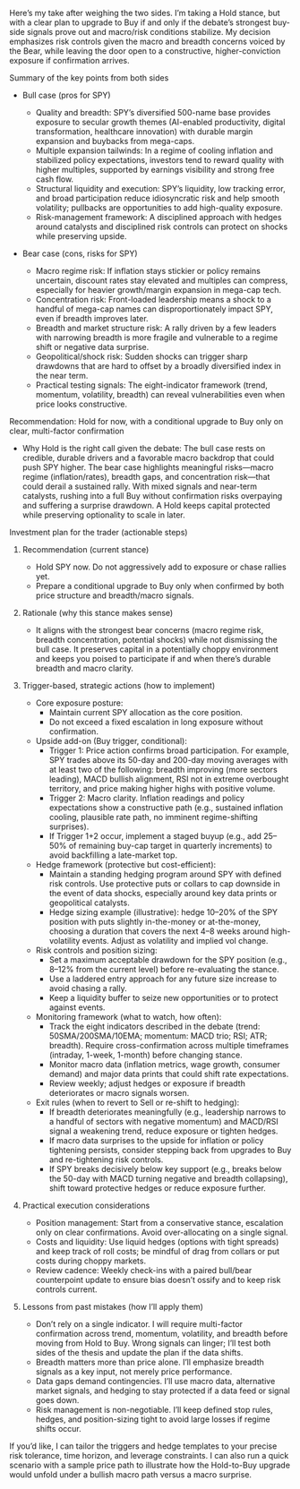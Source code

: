 Here’s my take after weighing the two sides. I’m taking a Hold stance, but with a clear plan to upgrade to Buy if and only if the debate’s strongest buy-side signals prove out and macro/risk conditions stabilize. My decision emphasizes risk controls given the macro and breadth concerns voiced by the Bear, while leaving the door open to a constructive, higher-conviction exposure if confirmation arrives.

Summary of the key points from both sides
- Bull case (pros for SPY)
  - Quality and breadth: SPY’s diversified 500-name base provides exposure to secular growth themes (AI-enabled productivity, digital transformation, healthcare innovation) with durable margin expansion and buybacks from mega-caps.
  - Multiple expansion tailwinds: In a regime of cooling inflation and stabilized policy expectations, investors tend to reward quality with higher multiples, supported by earnings visibility and strong free cash flow.
  - Structural liquidity and execution: SPY’s liquidity, low tracking error, and broad participation reduce idiosyncratic risk and help smooth volatility; pullbacks are opportunities to add high-quality exposure.
  - Risk-management framework: A disciplined approach with hedges around catalysts and disciplined risk controls can protect on shocks while preserving upside.

- Bear case (cons, risks for SPY)
  - Macro regime risk: If inflation stays stickier or policy remains uncertain, discount rates stay elevated and multiples can compress, especially for heavier growth/margin expansion in mega-cap tech.
  - Concentration risk: Front-loaded leadership means a shock to a handful of mega-cap names can disproportionately impact SPY, even if breadth improves later.
  - Breadth and market structure risk: A rally driven by a few leaders with narrowing breadth is more fragile and vulnerable to a regime shift or negative data surprise.
  - Geopolitical/shock risk: Sudden shocks can trigger sharp drawdowns that are hard to offset by a broadly diversified index in the near term.
  - Practical testing signals: The eight-indicator framework (trend, momentum, volatility, breadth) can reveal vulnerabilities even when price looks constructive.

Recommendation: Hold for now, with a conditional upgrade to Buy only on clear, multi-factor confirmation
- Why Hold is the right call given the debate: The bull case rests on credible, durable drivers and a favorable macro backdrop that could push SPY higher. The bear case highlights meaningful risks—macro regime (inflation/rates), breadth gaps, and concentration risk—that could derail a sustained rally. With mixed signals and near-term catalysts, rushing into a full Buy without confirmation risks overpaying and suffering a surprise drawdown. A Hold keeps capital protected while preserving optionality to scale in later.

Investment plan for the trader (actionable steps)
1) Recommendation (current stance)
   - Hold SPY now. Do not aggressively add to exposure or chase rallies yet.
   - Prepare a conditional upgrade to Buy only when confirmed by both price structure and breadth/macro signals.

2) Rationale (why this stance makes sense)
   - It aligns with the strongest bear concerns (macro regime risk, breadth concentration, potential shocks) while not dismissing the bull case. It preserves capital in a potentially choppy environment and keeps you poised to participate if and when there’s durable breadth and macro clarity.

3) Trigger-based, strategic actions (how to implement)
   - Core exposure posture:
     - Maintain current SPY allocation as the core position.
     - Do not exceed a fixed escalation in long exposure without confirmation.
   - Upside add-on (Buy trigger, conditional):
     - Trigger 1: Price action confirms broad participation. For example, SPY trades above its 50-day and 200-day moving averages with at least two of the following: breadth improving (more sectors leading), MACD bullish alignment, RSI not in extreme overbought territory, and price making higher highs with positive volume.
     - Trigger 2: Macro clarity. Inflation readings and policy expectations show a constructive path (e.g., sustained inflation cooling, plausible rate path, no imminent regime-shifting surprises).
     - If Trigger 1+2 occur, implement a staged buyup (e.g., add 25–50% of remaining buy-cap target in quarterly increments) to avoid backfilling a late-market top.
   - Hedge framework (protective but cost-efficient):
     - Maintain a standing hedging program around SPY with defined risk controls. Use protective puts or collars to cap downside in the event of data shocks, especially around key data prints or geopolitical catalysts.
     - Hedge sizing example (illustrative): hedge 10–20% of the SPY position with puts slightly in-the-money or at-the-money, choosing a duration that covers the next 4–8 weeks around high-volatility events. Adjust as volatility and implied vol change.
   - Risk controls and position sizing:
     - Set a maximum acceptable drawdown for the SPY position (e.g., 8–12% from the current level) before re-evaluating the stance.
     - Use a laddered entry approach for any future size increase to avoid chasing a rally.
     - Keep a liquidity buffer to seize new opportunities or to protect against events.
   - Monitoring framework (what to watch, how often):
     - Track the eight indicators described in the debate (trend: 50SMA/200SMA/10EMA; momentum: MACD trio; RSI; ATR; breadth). Require cross-confirmation across multiple timeframes (intraday, 1-week, 1-month) before changing stance.
     - Monitor macro data (inflation metrics, wage growth, consumer demand) and major data prints that could shift rate expectations.
     - Review weekly; adjust hedges or exposure if breadth deteriorates or macro signals worsen.
   - Exit rules (when to revert to Sell or re-shift to hedging):
     - If breadth deteriorates meaningfully (e.g., leadership narrows to a handful of sectors with negative momentum) and MACD/RSI signal a weakening trend, reduce exposure or tighten hedges.
     - If macro data surprises to the upside for inflation or policy tightening persists, consider stepping back from upgrades to Buy and re-tightening risk controls.
     - If SPY breaks decisively below key support (e.g., breaks below the 50-day with MACD turning negative and breadth collapsing), shift toward protective hedges or reduce exposure further.

4) Practical execution considerations
   - Position management: Start from a conservative stance, escalation only on clear confirmations. Avoid over-allocating on a single signal.
   - Costs and liquidity: Use liquid hedges (options with tight spreads) and keep track of roll costs; be mindful of drag from collars or put costs during choppy markets.
   - Review cadence: Weekly check-ins with a paired bull/bear counterpoint update to ensure bias doesn’t ossify and to keep risk controls current.

5) Lessons from past mistakes (how I’ll apply them)
   - Don’t rely on a single indicator. I will require multi-factor confirmation across trend, momentum, volatility, and breadth before moving from Hold to Buy.
   Wrong signals can linger; I’ll test both sides of the thesis and update the plan if the data shifts.
   - Breadth matters more than price alone. I’ll emphasize breadth signals as a key input, not merely price performance.
   - Data gaps demand contingencies. I’ll use macro data, alternative market signals, and hedging to stay protected if a data feed or signal goes down.
   - Risk management is non-negotiable. I’ll keep defined stop rules, hedges, and position-sizing tight to avoid large losses if regime shifts occur.

If you’d like, I can tailor the triggers and hedge templates to your precise risk tolerance, time horizon, and leverage constraints. I can also run a quick scenario with a sample price path to illustrate how the Hold-to-Buy upgrade would unfold under a bullish macro path versus a macro surprise.